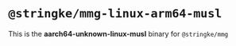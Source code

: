 # `@stringke/mmg-linux-arm64-musl`

This is the **aarch64-unknown-linux-musl** binary for `@stringke/mmg`
